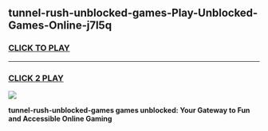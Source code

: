 
## tunnel-rush-unblocked-games-Play-Unblocked-Games-Online-j7l5q
<h3>
<a href="https://premium76.site?title=tunnel-rush-unblocked-games&ref=25A">CLICK TO PLAY</a></h3>
<hr>

<h3>
<a href="https://premium76.site?title=tunnel-rush-unblocked-games&ref=25A">CLICK 2 PLAY</a>
  
</h3>

<a href="https://premium76.site?title=tunnel-rush-unblocked-games&ref=25A"><img src="https://clearcache.store/games.png"></a>


**tunnel-rush-unblocked-games games unblocked: Your Gateway to Fun and Accessible Online Gaming**
